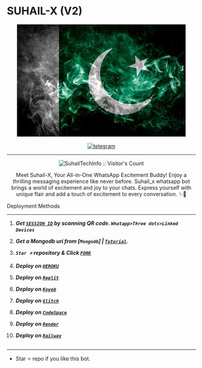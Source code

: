 # SUHAIL-X (V2)
<p align="center">
  <a href="https://youtube.com/c/SuhailTechInfo">
    <img alt="Suhail docs" height="300" src="./lib/assets/pk.jpg"  old_src= "https://telegra.ph/file/9dcef2b49909742db8dbd.jpg">
  </a>
</p>
  
   
<p align="center">

  <a aria-label="Join our chats" href="https://t.me/suhail_md0" target="_blank">
    <img alt="telegram" src="https://img.shields.io/badge/Join Group-25D366?style=for-the-badge&logo=telegram&logoColor=white" />
  </a>
 

---


 <p align="center"><img src="https://profile-counter.glitch.me/{suhail-whatsapp-bot}/count.svg" alt="SuhailTechInfo :: Visitor's Count" old_src="https://profile-counter.glitch.me/{SuhailTechInfo}/count.svg" /></p>


  <p align="center"> Meet Suhail-X, Your All-in-One WhatsApp Excitement Buddy! Enjoy a thrilling messaging experience like never before. Suhail_x whatsapp bot brings a world of excitement and joy to your chats. Express yourself with unique flair and add a touch of excitement to every conversation. ✨🤖 </p
  
  
 

 
## Deployment Methods
---
1. ***Get [`SESSION ID`](https://suhail-md-vtsf.onrender.com/)  by scanning QR code. `Whatapp>Three dots>Linked Devices`***
2.  ***Get a Mongodb uri from [`Mongodb`] | [`Tutorial`](https://youtu.be/4YEUtGlqkl4).***
3.  ***`Star ⭐` repository & Click [`FORK`](https://github.com/SuhailTechInfo/suhail-whatsapp-bot/fork)***
   
5.  ***Deploy on [`HEROKU`](https://suhail-web01.vercel.app/deploy?platform=heroku)***
6.  ***Deploy on [`Replit`](https://suhail-web01.vercel.app/deploy?platform=replit)***  
7.  ***Deploy on [`Koyeb`](https://suhail-web01.vercel.app/deploy?platform=koyeb)***
8.  ***Deploy on [`Glitch`](https://suhail-web01.vercel.app/deploy?platform=glitch)***
9.  ***Deploy on [`CodeSpace`](https://suhail-web01.vercel.app/deploy?platform=codespace)***
10. ***Deploy on [`Render`](https://suhail-web01.vercel.app/deploy?platform=render)***
11. ***Deploy on [`Railway`](https://suhail-web01.vercel.app/deploy?platform=railway)***
##



---

- Star ⭐ repo if you like this bot.




